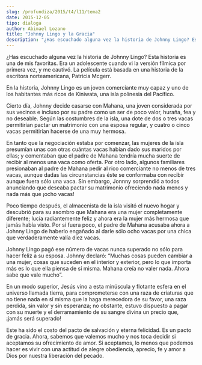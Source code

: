 ```yaml
---
slug: /profundiza/2015/t4/l11/tema2
date: 2015-12-05
tipo: dialoga
author: Abimael Lozano
title: "Johnny Lingo y la Gracia"
description: "¿Has escuchado alguna vez la historia de Johnny Lingo? Esta historia es una de  mis favoritas. Era un adolescente cuando vi la versión fílmica por primera vez,  y me cautivó. La película está basada en una historia de la escritora  norteamericana, Patricia Mcgerr."
---
```


¿Has escuchado alguna vez la historia de Johnny Lingo? Esta historia es una de mis favoritas. Era un adolescente cuando vi la versión fílmica por primera vez, y me cautivó. La película está basada en una historia de la escritora norteamericana, Patricia Mcgerr.

En la historia, Johnny Lingo es un joven comerciante muy capaz y uno de los habitantes más ricos de Kiniwata, una isla polinesia del Pacífico.

Cierto día, Johnny decide casarse con Mahana, una joven considerada por sus vecinos e incluso por su padre como un ser de poco valor, huraña, fea y no deseable. Según las costumbres de la isla, una dote de dos o tres vacas permitirían pactar un matrimonio con una esposa regular, y cuatro o cinco vacas permitirían hacerse de una muy hermosa.

En tanto que la negociación estaba por comenzar, las mujeres de la isla presumían unas con otras cuántas vacas habían dado sus maridos por ellas; y comentaban que el padre de Mahana tendría mucha suerte de recibir al menos una vaca como oferta. Por otro lado, algunos familiares presionaban al padre de Mahana pedir al rico comerciante no menos de tres vacas, aunque dadas las circunstancias éste se conformaba con recibir aunque fuera sólo una vaca. Sin embargo, Jonnny sorprendió a todos anunciando que deseaba pactar su matrimonio ofreciendo nada menos y nada más que ¡ocho vacas!

Poco tiempo después, el almacenista de la isla visitó el nuevo hogar y descubrió para su asombro que Mahana era una mujer completamente diferente; lucía radiantemente feliz y ahora era la mujer más hermosa que jamás había visto. Por si fuera poco, el padre de Mahana acusaba ahora a Johnny Lingo de haberlo engañado al darle sólo ocho vacas por una chica que verdaderamente valía diez vacas.

Johnny Lingo pagó ese número de vacas nunca superado no sólo para hacer feliz a su esposa. Johnny declaró: “Muchas cosas pueden cambiar a una mujer, cosas que suceden en el interior y exterior, pero lo que importa más es lo que ella piensa de sí misma. Mahana creía no valer nada. Ahora sabe que vale mucho”.

En un modo superior, Jesús vino a esta minúscula y flotante esfera en el universo llamada tierra, para comprometerse con una raza de criaturas que no tiene nada en sí misma que la haga merecedora de su favor, una raza perdida, sin valor y sin esperanza; no obstante, estuvo dispuesto a pagar con su muerte y el derramamiento de su sangre divina un precio que, ¡jamás será superado!

Este ha sido el costo del pacto de salvación y eterna felicidad. Es un pacto de gracia. Ahora, sabemos que valemos mucho y nos toca decidir si aceptamos su ofrecimiento de amor. Si aceptamos, lo menos que podemos hacer es vivir con una actitud de alegre obediencia, aprecio, fe y amor a Dios por nuestra liberación del pecado.
